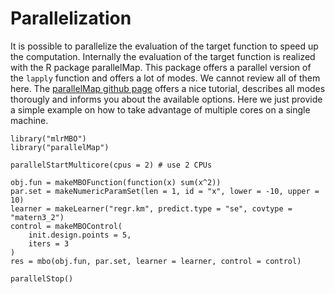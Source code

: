 # Parallelization

It is possible to parallelize the evaluation of the target function to speed up the computation. Internally the
evaluation of the target function is realized with the R package parallelMap. This package offers a parallel version
of the ```lapply``` function and offers a lot of modes. We cannot review all of them here. The [parallelMap github page](https://github.com/berndbischl/parallelMap#parallelmap) offers a nice tutorial, describes all modes thorougly and
informs you about the available options. Here we just provide a simple example on how to take advantage of multiple cores on a single machine.


```splus
library("mlrMBO")
library("parallelMap")

parallelStartMulticore(cpus = 2) # use 2 CPUs

obj.fun = makeMBOFunction(function(x) sum(x^2))
par.set = makeNumericParamSet(len = 1, id = "x", lower = -10, upper = 10)
learner = makeLearner("regr.km", predict.type = "se", covtype = "matern3_2")
control = makeMBOControl(
    init.design.points = 5,
    iters = 3
)
res = mbo(obj.fun, par.set, learner = learner, control = control)

parallelStop()
```
